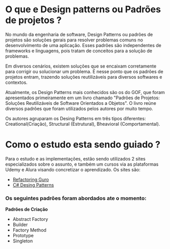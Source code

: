 # O que e Design patterns ou Padrões de projetos ?

No mundo da engenharia de software, Design Patterns ou padrões de projetos são soluções gerais para resolver problemas comuns no desenvolvimento de uma aplicação.
Esses padrões são independentes de frameworks e linguagens, pois tratam de conceitos para a solução de problemas.

Em diversos cenários, existem soluções que se encaixam corretamente para corrigir ou solucionar um problema.
É nesse ponto que os padrões de projetos entram, trazendo soluções reutilizáveis para diversos softwares e contextos.
 
Atualmente, os Design Patterns mais conhecidos são os do GOF, que foram apresentados
primeiramente em um livro chamado "Padrões de Projetos: Soluções Reutilizáveis de Software Orientados a Objetos".
O livro reúne diversos padrões que foram utilizados pelos autores por muito tempo.

Os autores agruparam os Desing Patterns em três tipos diferentes: Creational(Criação), Structural (Estrutural), Bheavioral (Comportamental).

# Como o estudo esta sendo guiado ?

Para o estudo e as implementações, estão sendo utilizados 2 sites especializados sobre o assunto, e também um cursos via as plataformas Udemy e Alura visando concretizar o aprendizado.
Os sites são:
 -  [Refactoring Guro](https://github.com/pandao/editor.md "Refactoring Guro")
 -  [C# Desing Patterns](https://www.dofactory.com/net/design-patterns "C# Desing Patterns")

### Os seguintes padrões foram abordados ate o momento:
**Padrões de Criação**
- Abstract Factory
- Builder
- Factory Method
- Prototype
- Singleton
